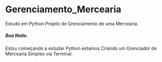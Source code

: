 # Gerenciamento_Mercearia
Estudo em Python Projeto de Grenciamento de uma Mercearia.

##### Boa Noite.
Estou começando a estudar Python estamos Criando um Grenciador de Mercearia Simples via Terminal.
